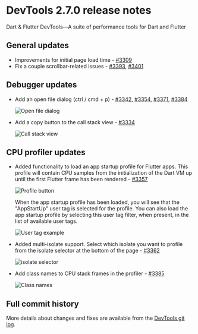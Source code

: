 # DevTools 2.7.0 release notes

Dart & Flutter DevTools&mdash;A suite of performance tools
for Dart and Flutter

## General updates

* Improvements for initial page load time -
  [#3309](https://github.com/flutter/devtools/pull/3309)
* Fix a couple scrollbar-related issues -
  [#3393](https://github.com/flutter/devtools/pull/3393),
  [#3401](https://github.com/flutter/devtools/pull/3401)

## Debugger updates

* Add an open file dialog (ctrl / cmd + p) -
  [#3342](https://github.com/flutter/devtools/pull/3342),
  [#3354](https://github.com/flutter/devtools/pull/3354),
  [#3371](https://github.com/flutter/devtools/pull/3371),
  [#3384](https://github.com/flutter/devtools/pull/3384)

  ![Open file dialog]({{site.url}}/tools/devtools/release-notes/images-2.7.0/image1.gif "Open file dialog")

* Add a copy button to the call stack view -
  [#3334](https://github.com/flutter/devtools/pull/3334)

  ![Call stack view]({{site.url}}/tools/devtools/release-notes/images-2.7.0/image2.png "Call stack view")

## CPU profiler updates

* Added functionality to load an app startup profile for Flutter apps.
  This profile will contain CPU samples from the initialization
  of the Dart VM up until the first Flutter frame has been rendered -
  [#3357](https://github.com/flutter/devtools/pull/3357)

  ![Profile button]({{site.url}}/tools/devtools/release-notes/images-2.7.0/image3.png "Profile button")

  When the app startup profile has been loaded,
  you will see that the "AppStartUp" user tag is selected for the profile.
  You can also load the app startup profile
  by selecting this user tag filter, when present,
  in the list of available user tags.
  
  ![User tag example]({{site.url}}/tools/devtools/release-notes/images-2.7.0/image4.png "User tag example")

* Added multi-isolate support.
  Select which isolate you want to profile
  from the isolate selector at the bottom of the page -
  [#3362](https://github.com/flutter/devtools/pull/3362)

  ![isolate selector]({{site.url}}/tools/devtools/release-notes/images-2.7.0/image5.png "isolate selector")

* Add class names to CPU stack frames in the profiler -
  [#3385](https://github.com/flutter/devtools/pull/3385)

  ![Class names]({{site.url}}/tools/devtools/release-notes/images-2.7.0/image6.png "Class names")

## Full commit history

More details about changes and fixes are available from the
[DevTools git log](https://github.com/flutter/devtools/commits/master).
